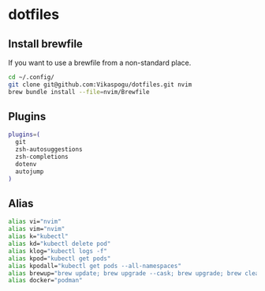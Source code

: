 # dotfiles

## Install brewfile

If you want to use a brewfile from a non-standard place.

```bash
cd ~/.config/
git clone git@github.com:Vikaspogu/dotfiles.git nvim
brew bundle install --file=nvim/Brewfile
```

## Plugins

```bash
plugins=(
  git
  zsh-autosuggestions
  zsh-completions
  dotenv
  autojump
)
```

## Alias

```bash
alias vi="nvim"
alias vim="nvim"
alias k="kubectl"
alias kd="kubectl delete pod"
alias klog="kubectl logs -f"
alias kpod="kubectl get pods"
alias kpodall="kubectl get pods --all-namespaces"
alias brewup="brew update; brew upgrade --cask; brew upgrade; brew cleanup --prune=all; brew doctor"
alias docker="podman"
```
